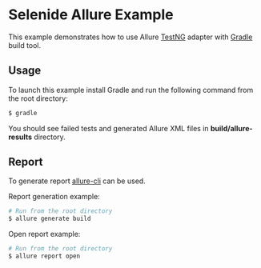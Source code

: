 # Selenide Allure Example
This example demonstrates how to use Allure [TestNG](http://testng.org/) adapter with [Gradle](http://www.gradle.org/) build tool.

## Usage
To launch this example install Gradle and run the following command from the root directory:
```bash
$ gradle
```
You should see failed tests and generated Allure XML files in **build/allure-results** directory.

## Report
To generate report [allure-cli](https://github.com/allure-framework/allure-cli) can be used.

Report generation example:
```bash
# Run from the root directory
$ allure generate build
```
Open report example:
```bash
# Run from the root directory
$ allure report open
```
